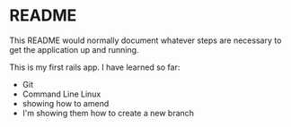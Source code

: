 # README

This README would normally document whatever steps are necessary to get the
application up and running.

This is my first rails app. I have learned so far:

* Git
* Command Line Linux
* showing how to amend
* I'm showing them how to create a new branch
